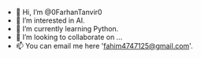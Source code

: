 - 👋 Hi, I’m @0FarhanTanvir0
- 👀 I’m interested in AI.
- 🌱 I’m currently learning Python.
- 💞️ I’m looking to collaborate on ...
- 📫 You can email me here 'fahim4747125@gmail.com'.

<!---
0FarhanTanvir0/0FarhanTanvir0 is a ✨ special ✨ repository because its `README.md` (this file) appears on your GitHub profile.
You can click the Preview link to take a look at your changes.
--->
